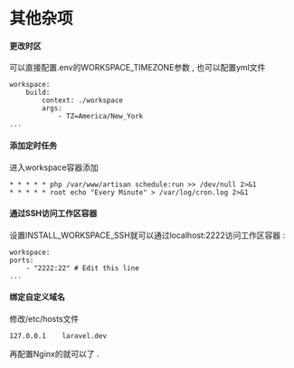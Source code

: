# 其他杂项

#### 更改时区

可以直接配置.env的WORKSPACE\_TIMEZONE参数 , 也可以配置yml文件

```
workspace:
    build:
        context: ./workspace
        args:
            - TZ=America/New_York
...
```

#### 添加定时任务

进入workspace容器添加

```
* * * * * php /var/www/artisan schedule:run >> /dev/null 2>&1
* * * * * root echo "Every Minute" > /var/log/cron.log 2>&1
```

#### 通过SSH访问工作区容器

设置INSTALL\_WORKSPACE\_SSH就可以通过localhost:2222访问工作区容器 :

```
workspace:
ports:
    - "2222:22" # Edit this line
...
```

#### 绑定自定义域名

修改/etc/hosts文件

```
127.0.0.1    laravel.dev
```

再配置Nginx的就可以了 . 



